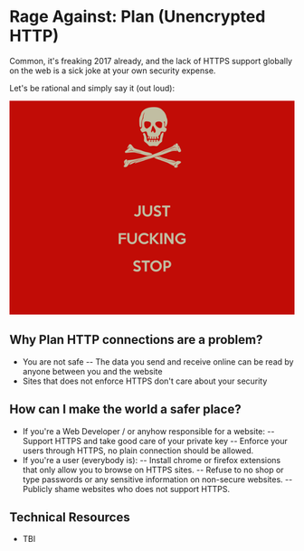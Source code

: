 # Rage Against: Plan (Unencrypted HTTP)

Common, it's freaking 2017 already, and the lack of HTTPS support globally on the web is a sick joke at your own security expense.

Let's be rational and simply say it (out loud):

![Just Fucking Stop!](https://raw.githubusercontent.com/rage-against/plain-http/master/stop.jpg)

## Why Plan HTTP connections are a problem?
 - You are not safe
 -- The data you send and receive online can be read by anyone between you and the website
 - Sites that does not enforce HTTPS don't care about your security
 
## How can I make the world a safer place?
 
 - If you're a Web Developer / or anyhow responsible for a website:
 -- Support HTTPS and take good care of your private key
 -- Enforce your users through HTTPS, no plain connection should be allowed.
 - If you're a user (everybody is):
 -- Install chrome or firefox extensions that only allow you to browse on HTTPS sites.
 -- Refuse to no shop or type passwords or any sensitive information on non-secure websites.
 -- Publicly shame websites who does not support HTTPS.
 
## Technical Resources
- TBI
